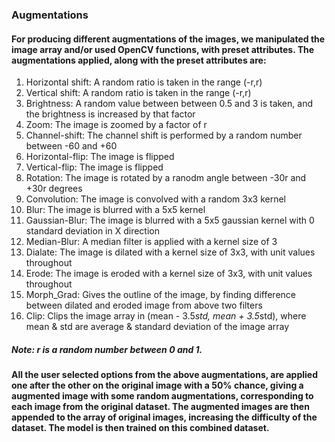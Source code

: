 ### Augmentations

#### For producing different augmentations of the images, we manipulated the image array and/or used OpenCV functions, with preset attributes. The augmentations applied, along with the preset attributes are:

1. Horizontal shift: A random ratio is taken in the range (-r,r)
2. Vertical shift: A random ratio is taken in the range (-r,r)
3. Brightness: A random value between between 0.5 and 3 is taken, and the brightness is increased by that factor
4. Zoom: The image is zoomed by a factor of r
5. Channel-shift: The channel shift is performed by a random number between -60 and +60
6. Horizontal-flip: The image is flipped
7. Vertical-flip: The image is flipped
8. Rotation: The image is rotated by a ranodm angle between -30r and +30r degrees
9. Convolution: The image is convolved with a random 3x3 kernel
10. Blur: The image is blurred with a 5x5 kernel
11. Gaussian-Blur: The image is blurred with a 5x5 gaussian kernel with 0 standard deviation in X direction
12. Median-Blur: A median filter is applied with a kernel size of 3
13. Dialate: The image is dilated with a kernel size of 3x3, with unit values throughout
14. Erode: The image is eroded with a kernel size of 3x3, with unit values throughout
15. Morph_Grad: Gives the outline of the image, by finding difference between dilated and eroded image from above two filters
16. Clip: Clips the image array in (mean - 3.5*std, mean + 3.5*std), where mean & std are average & standard deviation of the image array
##### Note: r is a random number between 0 and 1.

#### All the user selected options from the above augmentations, are applied one after the other on the original image with a 50% chance, giving a augmented image with some random augmentations, corresponding to each image from the original dataset. The augmented images are then appended to the array of original images, increasing the difficulty of the dataset. The model is then trained on this combined dataset.

